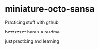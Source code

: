 # miniature-octo-sansa
Practicing stuff with github


bzzzzzzzz here's a readme

just practicing and learning
